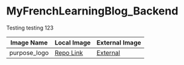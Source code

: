# MyFrenchLearningBlog_Backend

Testing testing 123

|Image Name|Local Image|External Image|
|--|--|--|
|purpose_logo|[Repo Link](Images/purpose_image.jpg)|[External](https://media.istockphoto.com/id/1455207009/vector/francais-megaphone-with-language-doodle-bubble.jpg?s=612x612&w=0&k=20&c=TQ_lDap11NUWFQEzVcau0wbNonceSEw6vguJm67UZ0o=)|
